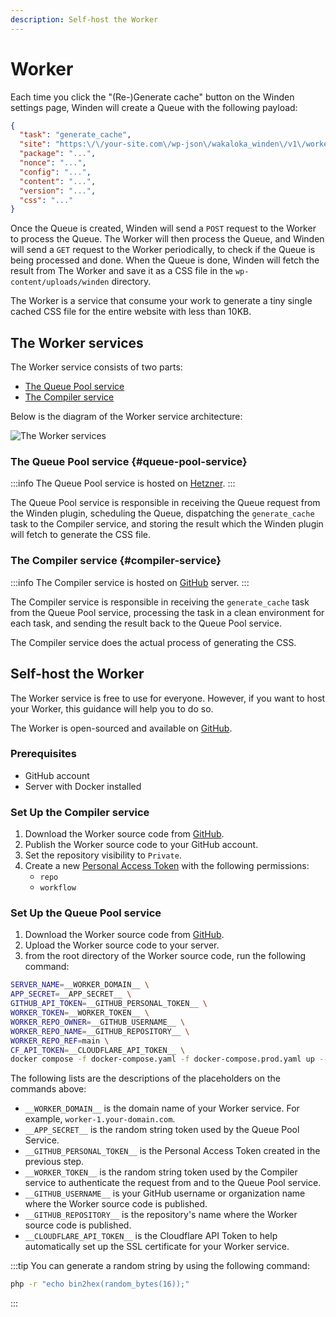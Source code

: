 ```yaml
---
description: Self-host the Worker
---
```


# Worker

Each time you click the "(Re-)Generate cache" button on the Winden settings page, Winden will create a Queue with the following payload:

```json
{
  "task": "generate_cache",
  "site": "https:\/\/your-site.com\/wp-json\/wakaloka_winden\/v1\/worker\/ping",
  "package": "...",
  "nonce": "...",
  "config": "...",
  "content": "...",
  "version": "...",
  "css": "..."
}
```

Once the Queue is created, Winden will send a `POST` request to the Worker to process the Queue. The Worker will then process the Queue, and Winden will send a `GET` request to the Worker periodically, to check if the Queue is being processed and done. When the Queue is done, Winden will fetch the result from The Worker and save it as a CSS file in the `wp-content/uploads/winden` directory.

The Worker is a service that consume your work to generate a tiny single cached CSS file for the entire website with less than 10KB.

## The Worker services

The Worker service consists of two parts:

- [The Queue Pool service](#queue-pool-service)
- [The Compiler service](#compiler-service)

Below is the diagram of the Worker service architecture:

![The Worker services](/img/diagram.png)

### The Queue Pool service {#queue-pool-service}

:::info
The Queue Pool service is hosted on [Hetzner](https://hetzner.cloud/?ref=J37mHc19fUpr). 
:::

The Queue Pool service is responsible in receiving the Queue request from the Winden plugin, scheduling the Queue, dispatching the `generate_cache` task to the Compiler service, and storing the result which the Winden plugin will fetch to generate the CSS file.

### The Compiler service {#compiler-service}

:::info
The Compiler service is hosted on [GitHub](https://docs.github.com/en/actions) server.
:::

The Compiler service is responsible in receiving the `generate_cache` task from the Queue Pool service, processing the task in a clean environment for each task, and sending the result back to the Queue Pool service.

The Compiler service does the actual process of generating the CSS.

## Self-host the Worker

The Worker service is free to use for everyone. However, if you want to host your Worker, this guidance will help you to do so.

The Worker is open-sourced and available on [GitHub](https://github.com/wakaloka/winden-worker).

### Prerequisites

- GitHub account
- Server with Docker installed

### Set Up the Compiler service

1. Download the Worker source code from [GitHub](https://github.com/wakaloka/winden-worker/archive/refs/heads/main.zip).
2. Publish the Worker source code to your GitHub account.
3. Set the repository visibility to `Private`.
4. Create a new [Personal Access Token](https://github.com/settings/tokens) with the following permissions:
    - `repo`
    - `workflow`

### Set Up the Queue Pool service

1. Download the Worker source code from [GitHub](https://github.com/wakaloka/winden-worker/archive/refs/heads/main.zip).
2. Upload the Worker source code to your server.
3. from the root directory of the Worker source code, run the following command:

```bash
SERVER_NAME=__WORKER_DOMAIN__ \
APP_SECRET=__APP_SECRET__ \
GITHUB_API_TOKEN=__GITHUB_PERSONAL_TOKEN__ \
WORKER_TOKEN=__WORKER_TOKEN__ \
WORKER_REPO_OWNER=__GITHUB_USERNAME__ \
WORKER_REPO_NAME=__GITHUB_REPOSITORY__ \
WORKER_REPO_REF=main \
CF_API_TOKEN=__CLOUDFLARE_API_TOKEN__ \
docker compose -f docker-compose.yaml -f docker-compose.prod.yaml up --build -d
```

The following lists are the descriptions of the placeholders on the commands above:

- `__WORKER_DOMAIN__` is the domain name of your Worker service. For example, `worker-1.your-domain.com`.
- `__APP_SECRET__` is the random string token used by the Queue Pool Service. 
- `__GITHUB_PERSONAL_TOKEN__` is the Personal Access Token created in the previous step.
- `__WORKER_TOKEN__` is the random string token used by the Compiler service to authenticate the request from and to the Queue Pool service.
- `__GITHUB_USERNAME__` is your GitHub username or organization name where the Worker source code is published.
- `__GITHUB_REPOSITORY__` is the repository's name where the Worker source code is published.
- `__CLOUDFLARE_API_TOKEN__` is the Cloudflare API Token to help automatically set up the SSL certificate for your Worker service.

:::tip
You can generate a random string by using the following command:

```bash
php -r "echo bin2hex(random_bytes(16));"
```
:::
